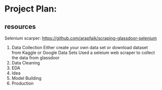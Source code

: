 # Project Plan:

## resources

Selenium scarper: https://github.com/arapfaik/scraping-glassdoor-selenium

1. Data Collection
   Either create your own data set or download dataset from Kaggle or Google Data Sets
   Used a seleium web scraper to collect the data from glassdoor
2. Data Cleaning
3. EDA
4. Idea
5. Model Building
6. Production
